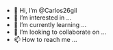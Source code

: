 - 👋 Hi, I’m @Carlos26gil
- 👀 I’m interested in ...
- 🌱 I’m currently learning ...
- 💞️ I’m looking to collaborate on ...
- 📫 How to reach me ...

<!---Un
Carlos26gil/Carlos26gil is a ✨ special ✨ repository because its `README.md` (this file) appears on your GitHub profile.
You can click the Preview link to take a look at your changes.
--->
